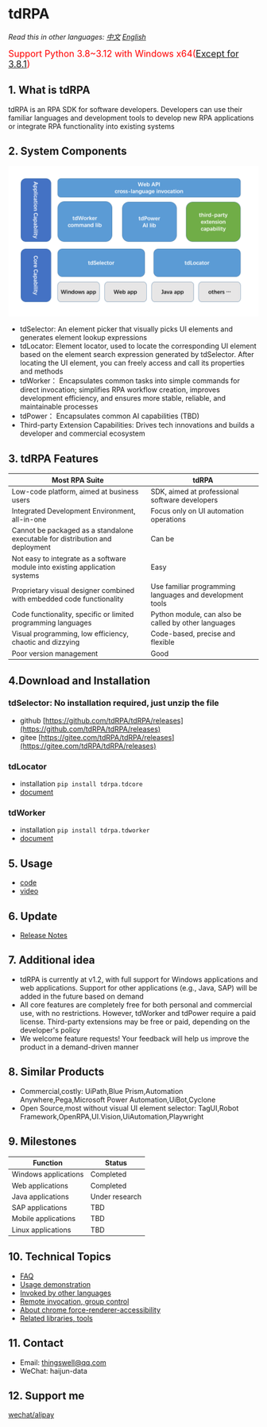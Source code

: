 # tdRPA

*Read this in other languages: [中文](./README_cn.md) [English](./README.md)*

<span style="color:red;font-size:18px">Support Python 3.8~3.12 with Windows x64([Except for 3.8.1](https://github.com/yinkaisheng/Python-UIAutomation-for-Windows))</span>

## 1. What is tdRPA
tdRPA is an RPA SDK for software developers. Developers can use their familiar languages and development tools to develop new RPA applications or integrate RPA functionality into existing systems

## 2. System Components
![tdRPA_architecture](./market/tdRPA_architecture.png)
- tdSelector: An element picker that visually picks UI elements and generates element lookup expressions
- tdLocator: Element locator, used to locate the corresponding UI element based on the element search expression generated by tdSelector. After locating the UI element, you can freely access and call its properties and methods
- tdWorker： Encapsulates common tasks into simple commands for direct invocation; simplifies RPA workflow creation, improves development efficiency, and ensures more stable, reliable, and maintainable processes
- tdPower： Encapsulates common AI capabilities (TBD)
- Third-party Extension Capabilities: Drives tech innovations and builds a developer and commercial ecosystem

## 3. tdRPA Features
|**Most RPA Suite**   |  **tdRPA** |
| ------------ | ------------ |
|Low-code platform, aimed at business users|SDK, aimed at professional software developers|
|Integrated Development Environment, all-in-one|Focus only on UI automation operations|
|Cannot be packaged as a standalone executable for distribution and deployment|Can be|
|Not easy to integrate as a software module into existing application systems|Easy|
|Proprietary visual designer combined with embedded code functionality|Use familiar programming languages and development tools|
|Code functionality, specific or limited programming languages|Python module, can also be called by other languages|
|Visual programming, low efficiency, chaotic and dizzying|Code-based, precise and flexible|
|Poor version management|Good|

## 4.Download and Installation
### tdSelector: No installation required, just unzip the file
- github [https://github.com/tdRPA/tdRPA/releases](https://github.com/tdRPA/tdRPA/releases)
- gitee [https://gitee.com/tdRPA/tdRPA/releases](https://gitee.com/tdRPA/tdRPA/releases)
### tdLocator
- installation `pip install tdrpa.tdcore`
- [document](./doc/tdcore)
### tdWorker
- installation `pip install tdrpa.tdworker`
- [document](https://gitee.com/tdworker/command/wikis/pages)

## 5. Usage
- [code](./demo)
- [video](https://space.bilibili.com/27639838/lists/2460456)

## 6. Update
- [Release Notes](./release)

## 7. Additional idea
- tdRPA is currently at v1.2, with full support for Windows applications and web applications. Support for other applications (e.g., Java, SAP) will be added in the future based on demand
- All core features are completely free for both personal and commercial use, with no restrictions. However, tdWorker and tdPower require a paid license. Third-party extensions may be free or paid, depending on the developer's policy
- We welcome feature requests! Your feedback will help us improve the product in a demand-driven manner

## 8. Similar Products
- Commercial,costly: UiPath,Blue Prism,Automation Anywhere,Pega,Microsoft Power Automation,UiBot,Cyclone
- Open Source,most without visual UI element selector: TagUI,Robot Framework,OpenRPA,UI.Vision,UiAutomation,Playwright

## 9. Milestones
|**Function**   |  **Status** |
| ------------ | ------------ |
|Windows applications| Completed |
|Web applications| Completed |
|Java applications| Under research |
|SAP applications| TBD |
|Mobile applications| TBD |
|Linux applications| TBD |

## 10. Technical Topics
- [FAQ](./topic/faq.md)
- [Usage demonstration](./topic/demo.md)
- [Invoked by other languages](./topic/interop.md)
- [Remote invocation, group control](./topic/rpc.md)
- [About chrome force-renderer-accessibility](./topic/chrome.md)
- [Related libraries, tools](./topic/toolset.md)

## 11. Contact
- Email: thingswell@qq.com
- WeChat: haijun-data

## 12. Support me
[wechat/alipay](./topic/zan.md)